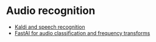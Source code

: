 # Audio recognition

- [Kaldi and speech recognition](https://towardsdatascience.com/how-to-start-with-kaldi-and-speech-recognition-a9b7670ffff6)
- [FastAI for audio classification and frequency transforms](https://towardsdatascience.com/audio-classification-using-fastai-and-on-the-fly-frequency-transforms-4dbe1b540f89)
